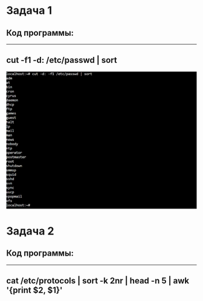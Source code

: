 # Задача 1
## Код программы:
---
cut -f1 -d: /etc/passwd | sort
---
![скрин](https://github.com/oliolaina/configuration-management/blob/main/prac%201%20task%201%20img.jpeg)
# Задача 2
## Код программы:
---
cat /etc/protocols | sort -k 2nr | head -n 5 | awk '{print $2, $1}'
---
